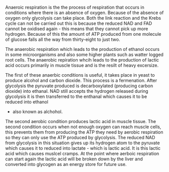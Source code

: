 Anaeroic respiration is the the process of respiration that occurs in conditions where there is an
absence of oxygen. Because of the absence of oxygen only glycolysis can take place. Both the link
reaction and the Krebs cycle can not be carried out this is because the reduced NAD and FAD cannot
be oxidised again - this means that they cannot pick up more hydrogen. Because of this the amount of
ATP produced from one molecule of glucose falls all the way from thirty-eight to just two.

The anaerobic respiration which leads to the production of ethanol occurs in some microorganisms and
also some higher plants such as watter logged root cells. The anaerobic repiration whcih leads to
the production of lactic acid occurs primarily in muscle tissue and is the resilt of heavy
excersize.

The first of these anaerbic conditions is useful, it takes place in yeast to produce alcohol and
carbon dioxide. This process is a fermenation. After glycolysis the pyruvate produced is
decarboxylated (producing carbon dioxide) into ethanal. NAD still accepts the hydrogen released
during glycolysis it is then transferred to the enthanal which causes it to be reduced into ethanol
- also known as alchohol.

The second aerobic condition produces lactic acid in muscle tissue. The second condition occurs when
not enough oxygen can reach muscle cells, this prevents them from producing the ATP they need by
aerobic respiration so they can only use the ATP produced by glycolysis. The reduced NAD from
glycolysis in this situation gives up its hydrogen atom to the pyruvate which causes it to reduced
into lactate - which is lactic acid. It is this lactic acid which causes muslcel cramps. At the
point where aerboic respiration can start again the lactic acid will be broken down by the liver and
converted into glycogen as an energy store for future use.
